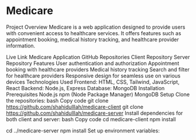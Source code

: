 # Medicare
Project Overview
Medicare is a web application designed to provide users with convenient access to healthcare services. It offers features such as appointment booking, medical history tracking, and healthcare provider information.

Live Link
Medicare Application
GitHub Repositories
Client Repository
Server Repository
Features
User authentication and authorization
Appointment booking with healthcare providers
Medical history tracking
Search and filter for healthcare providers
Responsive design for seamless use on various devices
Technologies Used
Frontend: HTML, CSS, Tailwind, JavaScript, React
Backend: Node.js, Express
Database: MongoDB
Installation
Prerequisites
Node.js
npm (Node Package Manager)
MongoDB
Setup
Clone the repositories:
bash
Copy code
git clone https://github.com/shahidulllah/medicare-client
git clone https://github.com/shahidulllah/medicare-server
Install dependencies for both client and server:
bash
Copy code
cd medicare-client
npm install

cd ../medicare-server
npm install
Set up environment variables:

